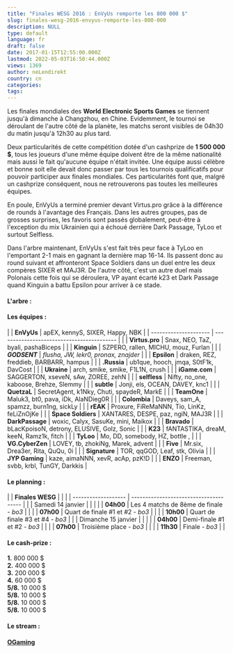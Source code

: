 ```yaml
---
title: "Finales WESG 2016 : EnVyUs remporte les 800 000 $"
slug: finales-wesg-2016-envyus-remporte-les-800-000
description: NULL
type: default
language: fr
draft: false
date: 2017-01-15T12:55:00.000Z
lastmod: 2022-05-03T16:50:44.000Z
views: 1369
author: neLendirekt
country: cn
categories:
tags:
---
```

Les finales mondiales des **World Electronic Sports Games** se tiennent jusqu'à dimanche à Changzhou, en Chine. Evidemment, le tournoi se déroulant de l'autre côté de la planète, les matchs seront visibles de 04h30 du matin jusqu'à 12h30 au plus tard.  
  
Deux particularités de cette compétition dotée d'un cashprize de **1 500 000 $**, tous les joueurs d'une même équipe doivent être de la même nationalité mais aussi le fait qu'aucune équipe n'était invitée. Une équipe aussi célèbre et bonne soit elle devait donc passer par tous les tournois qualificatifs pour pouvoir participer aux finales mondiales. Ces particularités font que, malgré un cashprize conséquent, nous ne retrouverons pas toutes les meilleures équipes.

En poule, EnVyUs a terminé premier devant Virtus.pro grâce à la différence de rounds à l'avantage des Français. Dans les autres groupes, pas de grosses surprises, les favoris sont passés globalement, peut-être à l'exception du mix Ukrainien qui a échoué derrière Dark Passage, TyLoo et surtout Selfless.

Dans l'arbre maintenant, EnVyUs s'est fait très peur face à TyLoo en l'emportant 2-1 mais en gagnant la dernière map 16-14\. Ils passent donc au round suivant et affronteront Space Soldiers dans un duel entre les deux compères SIXER et MAJ3R. De l'autre côté, c'est un autre duel mais Polonais cette fois qui se déroulera, VP ayant écarté k23 et Dark Passage quand Kinguin a battu Epsilon pour arriver à ce stade.

#### **L'arbre :**

#### Les équipes :

| |  **EnVyUs**         | apEX, kennyS, SIXER, Happy, NBK            |
| --------------------- | ------------------------------------------ |
| |  **Virtus.pro**     | Snax, NEO, TaZ, byali, pashaBiceps         |
| |  **Kinguin**        | SZPERO, rallen, MICHU, mouz, Furlan        |
| |  _**GODSENT**_      | _flusha, JW, lekr0, pronax, znajder_       |
| |  **Epsilon**        | draken, REZ, freddieb, BARBARR, hampus     |
| |  **.Russia**        | ub1que, hooch, jmqa, S0tF1k, DavCost       |
| |  **Ukraine**        | arch, smike, smike, F1L1N, crush           |
| |  **iGame.com**      | SAGGERTON, xseveN, sAw, ZOREE, zehN        |
| |  **selfless**       | Nifty, no\_one, kaboose, Brehze, Slemmy    |
| |  **subtle**         | Jonji, els, OCEAN, DAVEY, knc1             |
| |  **QuetzaL**        | SecretAgent, k1Nky, Chuti, spaydeR, MarkE  |
| |  **TeamOne**        | Maluk3, bt0, pava, iDk, AlaNDieg0R         |
| |  **Colombia**       | Daveys, sam\_A, spamzz, burn1ng, sickLy    |
| |  **rEAK**           | Proxure, FiReMaNNN, Tio, LinKz, feLiZnOjKe |
| |  **Space Soldiers** | XANTARES, DESPE, paz, ngiN, MAJ3R          |
| |  **DarkPassage**    | woxic, Calyx, SasuKe, mini, Maikox         |
| |  **Bravado**        | bLacKpoisoN, detrony, ELUSIVE, Golz, Sonic |
| |  **K23**            | fANTASTIKA, dreaM, keeN, Ramz1k, fitch     |
| |  **TyLoo**          | Mo, DD, somebody, HZ, bottle ,             |
| |  **VG.CyberZen**    | LOVEY, tb, zhokiNg, Marek, advent          |
| |  **Five**           | Mr.six, Drea3er, Rita, QuQu, 0i            |
| |  **Signature**      | TOR, qqGOD, Leaf, stk, Olivia              |
| |  **JYP Gaming**     | kaze, aimaNNN, xevR, acAp, pzK!D           |
| |  **ENZO**           | Freeman, svbb, krbl, TunGY, Darkkis        |

#### Le planning :

| |  **Finales WESG** |                                        |  |
| ------------------- | -------------------------------------- |  |
| Samedi 14 janvier   |                                        |  |
| |  **04h00**        | Les 4 matchs de 8ème de finale - _bo3_ |  |
| |  **07h00**        | Quart de finale #1 et #2 - _bo3_       |  |
| |  **10h00**        | Quart de finale #3 et #4 - _bo3_       |  |
| Dimanche 15 janvier |                                        |  |
| |  **04h00**        | Demi-finale #1 et #2 - _bo3_           |  |
| |  **07h00**        | Troisième place - _bo3_                |  |
| |  **11h30**        | Finale - _bo3_                         |  |

#### Le cash-prize :

**1.** 800 000 $  
**2.** 400 000 $  
**3.** 200 000 $  
**4.** 60 000 $  
**5/8.** 10 000 $  
**5/8.** 10 000 $  
**5/8.** 10 000 $  
**5/8.** 10 000 $

#### Le stream :

#### **[OGaming](https://www.twitch.tv/ogamingcs)** 
